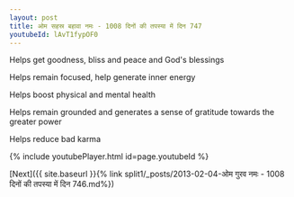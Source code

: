 ```yaml
---
layout: post
title: ओम सहस्र बहावा नमः - 1008 दिनों की तपस्या में दिन 747
youtubeId: lAvT1fypOF0
---
```

 
 
Helps get goodness, bliss and peace and God's blessings
 
Helps remain focused, help generate inner energy 
 
Helps boost physical and mental health 
 
Helps remain grounded and generates a sense of gratitude towards the greater power 
 
Helps reduce bad karma
 
 
 
 


{% include youtubePlayer.html id=page.youtubeId %}
 
[Next]({{ site.baseurl }}{% link  split1/_posts/2013-02-04-ओम गुरव नमः - 1008 दिनों की तपस्या में दिन 746.md%})
 
